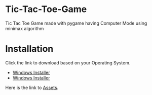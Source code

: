 # Tic-Tac-Toe-Game
Tic Tac Toe Game made with pygame having Computer Mode using minimax algorithm

# Installation
Click the link to download based on your Operating System.

- [Windows Installer](https://github.com/syedmuneeruddin5/Tic-Tac-Toe-Game/releases/latest/Downloads/Tic_Tac_Toe_Windows_Installer.exe)
- [Windows Installer](https://github.com/syedmuneeruddin5/Tic-Tac-Toe-Game/releases/latest/download/Tic_Tac_Toe_Windows_Installer.exe)

Here is the link to [Assets](https://github.com/syedmuneeruddin5/Tic-Tac-Toe-Game/releases/latest).
